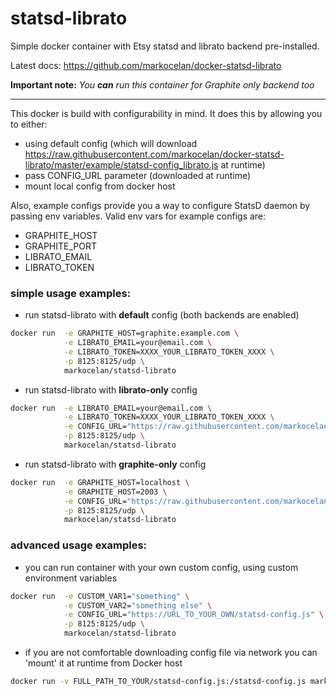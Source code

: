 # statsd-librato
Simple docker container with Etsy statsd and librato backend pre-installed.

Latest docs: https://github.com/markocelan/docker-statsd-librato

**Important note:** _You **can** run this container for Graphite only backend too_


--------
This docker is build with configurability in mind. It does this by allowing you to either:

  * using default config (which will download https://raw.githubusercontent.com/markocelan/docker-statsd-librato/master/example/statsd-config_librato.js at runtime)
  * pass CONFIG_URL parameter (downloaded at runtime)
  * mount local config from docker host

Also, example configs provide you a way to configure StatsD daemon by passing env variables. Valid env vars for example configs are:
  * GRAPHITE_HOST
  * GRAPHITE_PORT
  * LIBRATO_EMAIL
  * LIBRATO_TOKEN


### simple usage examples:
  * run statsd-librato with **default** config (both backends are enabled)
```bash
docker run  -e GRAPHITE_HOST=graphite.example.com \
            -e LIBRATO_EMAIL=your@email.com \
            -e LIBRATO_TOKEN=XXXX_YOUR_LIBRATO_TOKEN_XXXX \
            -p 8125:8125/udp \
            markocelan/statsd-librato
```

  * run statsd-librato with **librato-only** config
```bash
docker run  -e LIBRATO_EMAIL=your@email.com \
            -e LIBRATO_TOKEN=XXXX_YOUR_LIBRATO_TOKEN_XXXX \
            -e CONFIG_URL="https://raw.githubusercontent.com/markocelan/docker-statsd-librato/master/example/statsd-config_librato.js" \
            -p 8125:8125/udp \
            markocelan/statsd-librato
```

  * run statsd-librato with **graphite-only** config
```bash
docker run  -e GRAPHITE_HOST=localhost \
            -e GRAPHITE_HOST=2003 \
            -e CONFIG_URL="https://raw.githubusercontent.com/markocelan/docker-statsd-librato/master/example/statsd-config_graphite.js" \
            -p 8125:8125/udp \
            markocelan/statsd-librato
```


### advanced usage examples:
* you can run container with your own custom config, using custom environment variables
```bash
docker run  -e CUSTOM_VAR1="something" \
            -e CUSTOM_VAR2="something else" \
            -e CONFIG_URL="https://URL_TO_YOUR_OWN/statsd-config.js" \
            -p 8125:8125/udp \
            markocelan/statsd-librato
```

  * if you are not comfortable downloading config file via network you can 'mount' it at runtime from Docker host
```bash
docker run -v FULL_PATH_TO_YOUR/statsd-config.js:/statsd-config.js markocelan/statsd-librato
```

